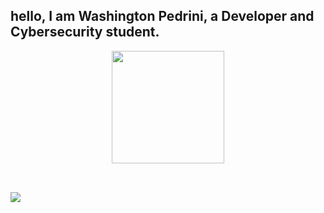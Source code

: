 ## hello, I am Washington Pedrini, a Developer and Cybersecurity student.
<div align="center">
  <a href="https://github.com/damnpedrini">
  <img height="180em" src="https://github-readme-stats.vercel.app/api?username=damnpedrini&show_icons=true&theme=dracula&include_all_commits=true&count_private=true"/>
</div>
<div style="display: inline_block"><br>


</div>
  
  ##
 
<div> 
  <a href="https://instagram.com/damnpedrini" target="_blank"><img src="https://img.shields.io/badge/-Instagram-%23E4405F?style=for-the-badge&logo=instagram&logoColor=white" target="_blank"></a>
</div>
